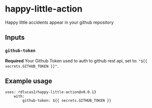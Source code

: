 # happy-little-action
Happy little accidents appear in your github repository

## Inputs

### `github-token`

**Required** Your Github Token used to auth to github rest api, set to: `"${{ secrets.GITHUB_TOKEN }}"`.

## Example usage

```
uses: rdlucas2/happy-little-action@v0.0.13
    with:
        github-token: ${{ secrets.GITHUB_TOKEN }}
```
